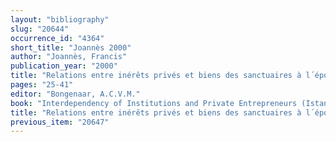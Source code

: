 ```yaml
---
layout: "bibliography"
slug: "20644"
occurrence_id: "4364"
short_title: "Joannès 2000"
author: "Joannès, Francis"
publication_year: "2000"
title: "Relations entre inérêts privés et biens des sanctuaires à l´époque néo-babylonienne"
pages: "25-41"
editor: "Bongenaar, A.C.V.M."
book: "Interdependency of Institutions and Private Entrepreneurs (Istanbul and Leiden)"
title: "Relations entre inérêts privés et biens des sanctuaires à l´époque néo-babylonienne"
previous_item: "20647"
---
```


